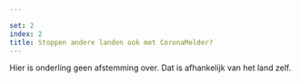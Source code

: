 ```yaml
---

set: 2
index: 2
title: Stoppen andere landen ook met CoronaMelder?
---
```

Hier is onderling geen afstemming over. Dat is afhankelijk van het land zelf.
